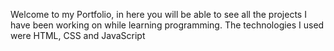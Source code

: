 Welcome to my Portfolio, in here you will be able to see all the projects I have been working on while learning programming.
The technologies I used were HTML, CSS and JavaScript